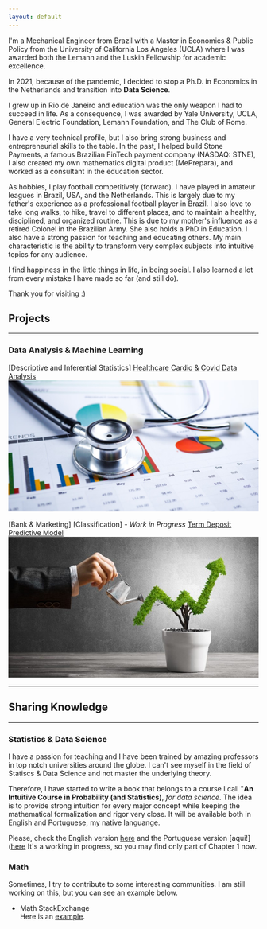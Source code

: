 ```yaml
---
layout: default
---
```


I'm a Mechanical Engineer from Brazil with a Master in Economics & Public Policy from the University of California Los Angeles (UCLA) where I was awarded both the Lemann and the Luskin Fellowship for academic excellence. 

In 2021, because of the pandemic, I decided to stop a Ph.D. in Economics in the Netherlands and transition into **Data Science**.

I grew up in Rio de Janeiro and education was the only weapon I had to succeed in life. As a consequence, I was awarded by Yale University, UCLA, General Electric Foundation, Lemann Foundation, and The Club of Rome.

I have a very technical profile, but I also bring strong business and entrepreneurial skills to the table. In the past, I helped build Stone Payments, a famous Brazilian FinTech payment company (NASDAQ: STNE), I also created my own mathematics digital product (MePrepara), and worked as a consultant in the education sector.

As hobbies, I play football competitively (forward). I have played in amateur leagues in Brazil, USA, and the Netherlands. This is largely due to my father's experience as a professional football player in Brazil. I also love to take long walks, to hike, travel to different places, and to maintain a healthy, disciplined, and organized routine. This is due to my mother's influence as a retired Colonel in the Brazilian Army. She also holds a PhD in Education. I also have a strong passion for teaching and educating others. My main characteristic is the ability to transform very complex subjects into intuitive topics for any audience.

I find happiness in the little things in life, in being social. I also learned a lot from every mistake I have made so far (and still do).

Thank you for visiting :)

## Projects

---

### Data Analysis & Machine Learning

[Descriptive and Inferential Statistics]
[Healthcare Cardio & Covid Data Analysis](https://github.com/caiocvelasco/cardio-covid-project.git)
<img src = "assets/img/health.jfif">

[Bank & Marketing] [Classification] - _Work in Progress_
[Term Deposit Predictive Model](https://github.com/caiocvelasco/ml-project-bank-term-deposit/blob/main/bank-term-deposit-notebook.ipynb)
<img src = "assets/img/fixed-asset.jpg">

--- 

## Sharing Knowledge

---

### Statistics & Data Science
I have a passion for teaching and I have been trained by amazing professors in top notch universities around the globe. I can't see myself in the field of Statiscs & Data Science and not master the underlying theory. 

Therefore, I have started to write a book that belongs to a course I call "**An Intuitive Course in Probability (and Statistics)**, _for data science_. The idea is to provide strong intuition for every major concept while keeping the mathematical formalization and rigor very close. It will be available both in English and Portuguese, my native languange.

Please, check the English version [here](https://caiocvelasco.github.io/assets/my_course/An_Intuitive_Course_in_Probability__draft_EN.pdf) and the Portuguese version [aqui!]([here](https://caiocvelasco.github.io/assets/my_course/Um_Curso_Intuitivo_de_Probabilidade__draft_PT.pdf) It's a working in progress, so you may find only part of Chapter 1 now.

### Math
Sometimes, I try to contribute to some interesting communities. I am still working on this, but you can see an example below.

* Math StackExchange\
Here is an [example](https://math.stackexchange.com/a/3444354/727414).
